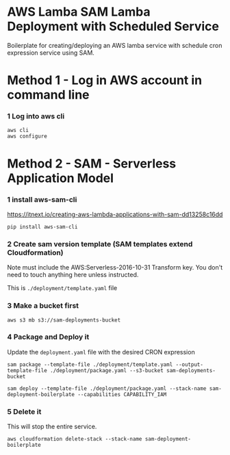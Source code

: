 # AWS Lamba SAM Lamba Deployment with Scheduled Service

Boilerplate for creating/deploying an AWS lamba service with schedule cron expression service using SAM.

# Method 1 - Log in AWS account in command line

### 1 Log into aws cli

```
aws cli
aws configure
```

# Method 2 - SAM - Serverless Application Model

### 1 install aws-sam-cli

https://itnext.io/creating-aws-lambda-applications-with-sam-dd13258c16dd

```
pip install aws-sam-cli
```

### 2 Create sam version template (SAM templates extend Cloudformation)

Note must include the AWS:Serverless-2016-10-31 Transform key.
You don't need to touch anything here unless instructed.

This is `./deployment/template.yaml` file

### 3 Make a bucket first

```
aws s3 mb s3://sam-deployments-bucket
```

### 4 Package and Deploy it

Update the `deployment.yaml` file with the desired CRON expression

```
sam package --template-file ./deployment/template.yaml --output-template-file ./deployment/package.yaml --s3-bucket sam-deployments-bucket

sam deploy --template-file ./deployment/package.yaml --stack-name sam-deployment-boilerplate --capabilities CAPABILITY_IAM
```

### 5 Delete it

This will stop the entire service.

```
aws cloudformation delete-stack --stack-name sam-deployment-boilerplate
```